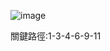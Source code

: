 
![image](https://user-images.githubusercontent.com/113970010/194709771-6639776a-1eac-48a1-97a5-d8d8508cdf87.png)


關鍵路徑:1-3-4-6-9-11
